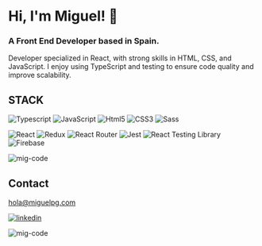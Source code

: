 
# Hi, I'm Miguel! 👋


### A Front End Developer based in Spain.

Developer specialized in React, with strong skills in HTML, CSS, and JavaScript.
I enjoy using TypeScript and testing to ensure code quality and improve scalability.


## STACK


![Typescript](https://img.shields.io/badge/-Typescript-3178C6?style=flat-square&logo=typescript&logoColor=white)
![JavaScript](https://img.shields.io/badge/-Javascript-EFD81D?style=flat-square&logo=javascript&logoColor=white)
![Html5](https://img.shields.io/badge/-Html5-DD4B25?style=flat-square&logo=Html5&logoColor=white)
![CSS3](https://img.shields.io/badge/-CSS3-254BDD?style=flat-square&logo=Css3&logoColor=white)
![Sass](https://img.shields.io/badge/-Sass-CF649A?style=flat-square&logo=Sass&logoColor=white) 

![React](https://img.shields.io/badge/-React-61DAFB?style=flat-square&logo=react&logoColor=white)
![Redux](https://img.shields.io/badge/-Redux-764ABC?style=flat-square&logo=redux&logoColor=white)
![React Router](https://img.shields.io/badge/-React_Router-CA4245?style=flat-square&logo=react-router&logoColor=white)
![Jest](https://img.shields.io/badge/-Jest-C21325?style=flat-square&logo=jest&logoColor=white)
![React Testing Library](https://img.shields.io/badge/-React_Testing_Library-990000?style=flat-square&logo=react-testing-library&logoColor=white)
![Firebase](https://img.shields.io/badge/-Firebase-FFCB2B?style=flat-square&logo=Firebase&logoColor=white)


<p><img src="https://github-readme-stats.vercel.app/api/top-langs?username=mig-code&show_icons=true&locale=en&layout=compact" alt="mig-code" /></p>



## Contact
 [hola@miguelpg.com](hola@miguelpg.com)
 
 [![linkedin](https://img.shields.io/badge/linkedin-0A66C2?style=for-the-badge&logo=linkedin&logoColor=white)](https://www.linkedin.com/in/mig-code/)
 
 

<p align="left"> <img src="https://komarev.com/ghpvc/?username=mig-code&label=Profile%20views&color=0e75b6&style=flat" alt="mig-code" /> </p>
